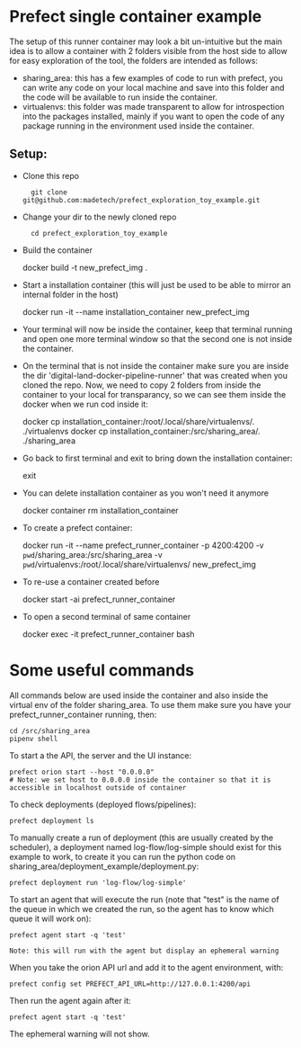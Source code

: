 # Prefect single container example

The setup of this runner container may look a bit un-intuitive but the main idea is to allow a container with 2 folders visible from the host side to allow for easy exploration of the tool, the folders are intended as follows:
- sharing_area: this has a few examples of code to run with prefect, you can write any code on your local machine and save into this folder and the code will be available to run inside the container.
- virtualenvs: this folder was made transparent to allow for introspection into the packages installed, mainly if you want to open the code of any package running in the environment used inside the container.

## Setup:

- Clone this repo

        git clone git@github.com:madetech/prefect_exploration_toy_example.git

- Change your dir to the newly cloned repo

        cd prefect_exploration_toy_example

- Build the container

    docker build -t new_prefect_img .

- Start a installation container (this will just be used to be able to mirror an internal folder in the host)

    docker run -it --name installation_container new_prefect_img

- Your terminal will now be inside the container, keep that terminal running and open one more terminal window so that the second one is not inside the container.

- On the terminal that is not inside the container make sure you are inside the dir 'digital-land-docker-pipeline-runner' that was created when you cloned the repo. Now, we need to copy 2 folders from inside the container to your local for transparancy, so we can see them inside the docker when we run cod inside it:

    docker cp installation_container:/root/.local/share/virtualenvs/. ./virtualenvs
    docker cp installation_container:/src/sharing_area/. ./sharing_area

- Go back to first terminal and exit to bring down the installation container:
    
    exit

- You can delete installation container as you won't need it anymore

    docker container rm installation_container

- To create a prefect container:

    docker run -it --name prefect_runner_container -p 4200:4200 -v `pwd`/sharing_area:/src/sharing_area -v `pwd`/virtualenvs:/root/.local/share/virtualenvs/ new_prefect_img
    
- To re-use a container created before

    docker start -ai prefect_runner_container

- To open a second terminal of same container

    docker exec -it prefect_runner_container bash

# Some useful commands 

All commands below are used inside the container and also inside the virtual env of the folder sharing_area. To use them make sure you have your prefect_runner_container running, then:
    
    cd /src/sharing_area 
    pipenv shell


To start a the API, the server and the UI instance:

    prefect orion start --host "0.0.0.0"
    # Note: we set host to 0.0.0.0 inside the container so that it is accessible in localhost outside of container

To check deployments (deployed flows/pipelines):

    prefect deployment ls
    
To manually create a run of deployment (this are usually created by the scheduler), a deployment named log-flow/log-simple should exist for this example to work, to create it you can run the python code on sharing_area/deployment_example/deployment.py:
    
    prefect deployment run 'log-flow/log-simple'
    
To start an agent that will execute the run (note that "test" is the name of the queue in which we created the run, so the agent has to know which queue it will work on):

    prefect agent start -q 'test'

    Note: this will run with the agent but display an ephemeral warning

When you take the orion API url and add it to the agent environment, with:

    prefect config set PREFECT_API_URL=http://127.0.0.1:4200/api

Then run the agent again after it:

    prefect agent start -q 'test'

 The ephemeral warning will not show.
